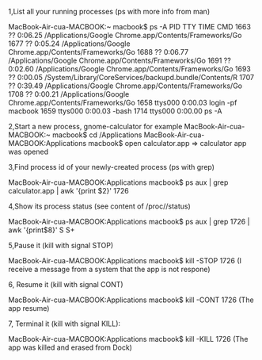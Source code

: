 1,List all your running processes (ps with more info from man)

MacBook-Air-cua-MACBOOK:~ macbook$ ps -A
  PID TTY           TIME CMD
 1663 ??         0:06.25 /Applications/Google Chrome.app/Contents/Frameworks/Go
 1677 ??         0:05.24 /Applications/Google Chrome.app/Contents/Frameworks/Go
 1688 ??         0:06.77 /Applications/Google Chrome.app/Contents/Frameworks/Go
 1691 ??         0:02.60 /Applications/Google Chrome.app/Contents/Frameworks/Go
 1693 ??         0:00.05 /System/Library/CoreServices/backupd.bundle/Contents/R
 1707 ??         0:39.49 /Applications/Google Chrome.app/Contents/Frameworks/Go
 1708 ??         0:00.21 /Applications/Google Chrome.app/Contents/Frameworks/Go
 1658 ttys000    0:00.03 login -pf macbook
 1659 ttys000    0:00.03 -bash
 1714 ttys000    0:00.00 ps -A

2,Start a new process, gnome-calculator for example
MacBook-Air-cua-MACBOOK:~ macbook$ cd /Applications
MacBook-Air-cua-MACBOOK:Applications macbook$ open calculator.app
=> calculator app was opened

3,Find process id of your newly-created process (ps with grep)

MacBook-Air-cua-MACBOOK:Applications macbook$ ps aux | grep calculator.app | awk '{print $2}'
1726

4,Show its process status (see content of /proc/<id>/status)

MacBook-Air-cua-MACBOOK:Applications macbook$ ps aux | grep 1726 | awk '{print$8}'
S
S+

5,Pause it (kill with signal STOP)

MacBook-Air-cua-MACBOOK:Applications macbook$ kill -STOP 1726
(I receive a message from a system that the app is not respone)

6, Resume it (kill with signal CONT)

MacBook-Air-cua-MACBOOK:Applications macbook$ kill -CONT 1726
(The app resume)

7, Terminal it (kill with signal KILL):

MacBook-Air-cua-MACBOOK:Applications macbook$ kill -KILL 1726
(The app was killed and erased from Dock)
